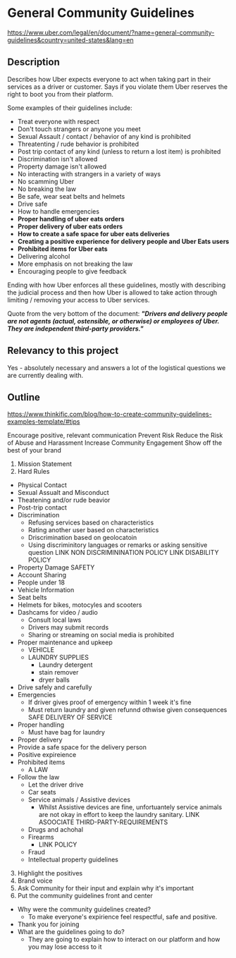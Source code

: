 # General Community Guidelines

https://www.uber.com/legal/en/document/?name=general-community-guidelines&country=united-states&lang=en

## Description

Describes how Uber expects everyone to act when taking part in their services as a driver or customer. Says if you violate them Uber reserves the right to boot you from their platform.

Some examples of their guidelines include:

- Treat everyone with respect
- Don't touch strangers or anyone you meet
- Sexual Assault / contact / behavior of any kind is prohibited
- Threatenting / rude behavior is prohibited
- Post trip contact of any kind (unless to return a lost item) is prohibited
- Discrimination isn't allowed
- Property damage isn't allowed
- No interacting with strangers in a variety of ways
- No scamming Uber
- No breaking the law
- Be safe, wear seat belts and helmets
- Drive safe
- How to handle emergencies
- **Proper handling of uber eats orders**
- **Proper delivery of uber eats orders**
- **How to create a safe space for uber eats deliveries**
- **Creating a positive experience for delivery people and Uber Eats users**
- **Prohibited items for Uber eats**
- Delivering alcohol
- More emphasis on not breaking the law
- Encouraging people to give feedback

Ending with how Uber enforces all these guidelines, mostly with describing the judicial process and then how Uber is allowed to take action through limiting / removing your access to Uber services.

Quote from the very bottom of the document: ***"Drivers and delivery people are not agents (actual, ostensible, or otherwise) or employees of Uber. They are independent third-party providers."***

## Relevancy to this project

Yes - absolutely necessary and answers a lot of the logistical questions we are currently dealing with.

## Outline

https://www.thinkific.com/blog/how-to-create-community-guidelines-examples-template/#tips

Encourage positive, relevant communication
Prevent Risk
Reduce the Risk of Abuse and Harassment
Increase Community Engagement
Show off the best of your brand

1. Mission Statement
2. Hard Rules
  - Physical Contact
  - Sexual Assualt and Misconduct
  - Theatening and/or rude beavior
  - Post-trip contact
  - Discrimination
    - Refusing services based on characteristics
    - Rating another user based on characteristics
    - Driscrimination based on geolocatoin
    - Using discriminitory languages or remarks or asking sensitive question
    LINK NON DISCRIMININATION POLICY
    LINK DISABILITY POLICY
  - Property Damage
  SAFETY
  - Account Sharing
  - People under 18
  - Vehicle Information
  - Seat belts
  - Helmets for bikes, motocyles and scooters
  - Dashcams for video / audio
    - Consult local laws
    - Drivers may submit records
    - Sharing or streaming on social media is prohibited
  - Proper maintenance and upkeep
    - VEHICLE
    - LAUNDRY SUPPLIES
      - Laundry detergent
      - stain remover
      - dryer balls
  - Drive safely and carefully
  - Emergencies
    - If driver gives proof of emergency within 1 week it's fine
    - Must return laundry and given refunnd othwise given consequences
  SAFE DELIVERY OF SERVICE
  - Proper handling
    - Must have bag for laundry
  - Proper delivery
  - Provide a safe space for the delivery person
  - Positive expireience
  - Prohibited items
    - A
  LAW
  - Follow the law
    - Let the driver drive
    - Car seats
    - Service animals / Assistive devices
      - Whilst Assistive devices are fine, unfortuantely service animals are not okay in effort to keep the laundry sanitary. LINK ASOOCIATE THIRD-PARTY-REQUIREMENTS
    - Drugs and achohal
    - Firearms
      - LINK POLICY
    - Fraud
    - Intellectual property guidelines
3. Highlight the positives
4. Brand voice
5. Ask Community for their input and explain why it's important
6. Put the community guidelines front and center

- Why were the community guidelines created?
  - To make everyone's expirience feel respectful, safe and positive.
- Thank you for joining
- What are the guidelines going to do?
  - They are going to explain how to interact on our platform and how you may lose access to it